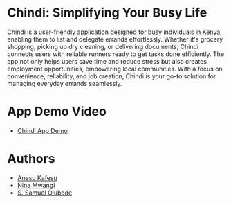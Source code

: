 # Chindi: Simplifying Your Busy Life

Chindi is a user-friendly application designed for busy individuals in Kenya, enabling them to list and delegate errands effortlessly. Whether it's grocery shopping, picking up dry cleaning, or delivering documents, Chindi connects users with reliable runners ready to get tasks done efficiently. The app not only helps users save time and reduce stress but also creates employment opportunities, empowering local communities. With a focus on convenience, reliability, and job creation, Chindi is your go-to solution for managing everyday errands seamlessly.

# App Demo Video

- [Chindi App Demo](https://drive.google.com/file/d/1abBt_B1kWzED5qFe2DTUGQy-eYRgMEGe/view?usp=sharing)

# Authors

- [Anesu Kafesu](https://github.com/anesukafesu)
- [Nina Mwangi](https://github.com/NinaMwangi)
- [S. Samuel Olubode](https://github.com/SundayOlubode)
